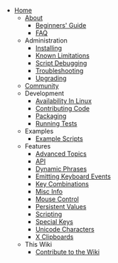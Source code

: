 * [Home](https://github.com/autokey/autokey/wiki)
  * [About](https://github.com/autokey/autokey/wiki/About)
    * [Beginners' Guide](https://github.com/autokey/autokey/wiki/Beginners-Guide)
    * [FAQ](https://github.com/autokey/autokey/wiki/FAQ)
  * Administration
    * [Installing](https://github.com/autokey/autokey/wiki/Installing)
    * [Known Limitations](https://github.com/autokey/autokey/wiki/Known-limitations)
    * [Script Debugging](https://github.com/autokey/autokey/wiki/Script-Debugging)
    * [Troubleshooting](https://github.com/autokey/autokey/wiki/Troubleshooting)
    * [Upgrading](https://github.com/autokey/autokey/wiki/Upgrading-AutoKey)
  * [Community](https://github.com/autokey/autokey/wiki/Community)
  * Development
    * [Availability In Linux](https://github.com/autokey/autokey/wiki/Current-Linux-distributions-shipping-AutoKey)
    * [Contributing Code](https://github.com/autokey/autokey/wiki/Contributing-code)
    * [Packaging](https://github.com/autokey/autokey/wiki/Packaging)
    * [Running Tests](https://github.com/autokey/autokey/wiki/Running-Unit-Tests)
  * Examples
    * [Example Scripts](https://github.com/autokey/autokey/wiki/Example-Scripts)
  * Features
    * [Advanced Topics](https://github.com/autokey/autokey/wiki/Advanced-Topics)
    * [API](https://github.com/autokey/autokey/wiki/API-Examples)
    * [Dynamic Phrases](https://github.com/autokey/autokey/wiki/Dynamic-Phrases,-Using-Macros-as-placeholders-in-Phrases)
    * [Emitting Keyboard Events](https://github.com/autokey/autokey/wiki/Emitting-Keyboard-Events)
    * [Key Combinations](https://github.com/autokey/autokey/wiki/Key-Combinations)
    * [Misc Info](https://github.com/autokey/autokey/wiki/Misc-Info)
    * [Mouse Control](https://github.com/autokey/autokey/wiki/Mouse-Control)
    * [Persistent Values](https://github.com/autokey/autokey/wiki/Persistent-Values)
    * [Scripting](https://github.com/autokey/autokey/wiki/Scripting)
    * [Special Keys](https://github.com/autokey/autokey/wiki/Special-Keys)
    * [Unicode Characters](https://github.com/autokey/autokey/wiki/Unicode-Characters)
    * [X Clipboards](https://github.com/autokey/autokey/wiki/More-than-you-ever-wanted-to-know-about-X-clipboards)
  * This Wiki
    * [Contribute to the Wiki](https://github.com/autokey/autokey/wiki/Contribute-to-the-Wiki)
